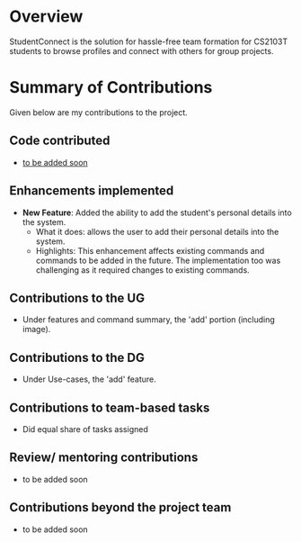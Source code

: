 # Overview

StudentConnect is the solution for hassle-free team formation for CS2103T students to browse profiles and connect with others for group projects.

# Summary of Contributions
Given below are my contributions to the project.

## Code contributed
* [to be added soon]()

## Enhancements implemented
* **New Feature**: Added the ability to add the student's personal details into the system.
    * What it does: allows the user to add their personal details into the system.
    * Highlights: This enhancement affects existing commands and commands to be added in the future. 
  The implementation too was challenging as it required changes to existing commands.

## Contributions to the UG
* Under features and command summary, the 'add' portion (including image).

## Contributions to the DG
* Under Use-cases, the 'add' feature.

## Contributions to team-based tasks
* Did equal share of tasks assigned

## Review/ mentoring contributions
* to be added soon

## Contributions beyond the project team
* to be added soon
